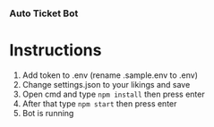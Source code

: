 ### Auto Ticket Bot

# Instructions

1. Add token to .env (rename .sample.env to .env)
2. Change settings.json to your likings and save
3. Open cmd and type `npm install` then press enter
4. After that type `npm start` then press enter
5. Bot is running